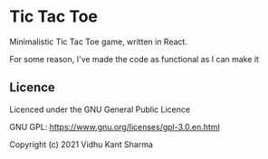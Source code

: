 # Tic Tac Toe

Minimalistic Tic Tac Toe game, written in React.

For some reason, I've made the code as functional as I can make it

## Licence

Licenced under the GNU General Public Licence

GNU GPL: https://www.gnu.org/licenses/gpl-3.0.en.html

Copyright (c) 2021 Vidhu Kant Sharma
